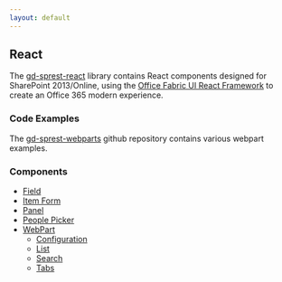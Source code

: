 ```yaml
---
layout: default
---
```


## React

The [gd-sprest-react](https://github.com/gunjandatta/sprest-react) library contains React components designed for SharePoint 2013/Online, using the [Office Fabric UI React Framework](https://dev.office.com/fabric) to create an Office 365 modern experience.

### Code Examples

The [gd-sprest-webparts](https://github.com/gunjandatta/sprest-webparts) github repository contains various webpart examples.

### Components
- [Field](field)
- [Item Form](item-form)
- [Panel](panel)
- [People Picker](people-picker)
- [WebPart](wp)
    - [Configuration](wp-cfg)
    - [List](wp-list)
    - [Search](wp-search)
    - [Tabs](wp-tabs)